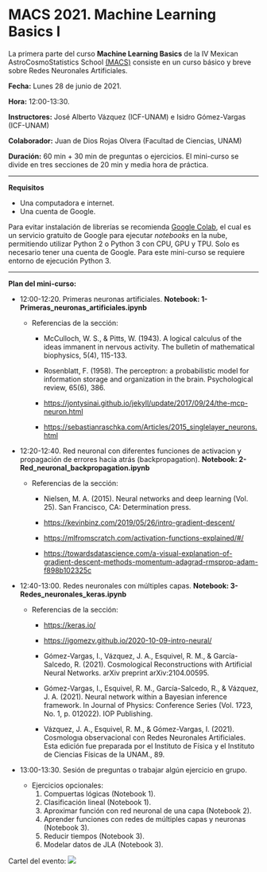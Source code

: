 # MACS 2021. Machine Learning Basics I

La primera parte del curso **Machine Learning Basics** de la IV Mexican AstroCosmoStatistics School [(MACS)](http://fisica.ugto.mx/~events/macss/?fbclid=IwAR1UObd3h7WdAYEb3mFOGypAjqXY1LJH3dJ1x24dMrvGoWeiDskgK2vECDc) consiste en un curso básico y breve sobre Redes Neuronales Artificiales.

**Fecha:** Lunes 28 de junio de 2021. 

**Hora:** 12:00-13:30.

**Instructores:** José Alberto Vázquez (ICF-UNAM) e Isidro Gómez-Vargas (ICF-UNAM)

**Colaborador:** Juan de Dios Rojas Olvera (Facultad de Ciencias, UNAM)

**Duración:** 60 min + 30 min de preguntas o ejercicios. El mini-curso se divide en tres secciones de 20 min y media hora de práctica.

-----------------------------------
**Requisitos**

- Una computadora e internet. 
- Una cuenta de Google. 

Para evitar instalación de librerías se recomienda [Google Colab](https://colab.research.google.com), el cual es un servicio gratuito de Google para ejecutar *notebooks* en la nube, permitiendo utilizar Python 2 o Python 3 con CPU, GPU y TPU. Solo es necesario tener una cuenta de Google. Para este mini-curso se requiere entorno de ejecución Python 3. 

-----------------------------------

**Plan del mini-curso:**

- 12:00-12:20. Primeras neuronas artificiales. **Notebook: 1-Primeras_neuronas_artificiales.ipynb**
	- Referencias de la sección:
		- McCulloch, W. S., & Pitts, W. (1943). A logical calculus of the ideas immanent in nervous activity. The bulletin of mathematical biophysics, 5(4), 115-133. 

		- Rosenblatt, F. (1958). The perceptron: a probabilistic model for information storage and organization in the brain. Psychological review, 65(6), 386.

		- https://jontysinai.github.io/jekyll/update/2017/09/24/the-mcp-neuron.html

		- https://sebastianraschka.com/Articles/2015_singlelayer_neurons.html 

- 12:20-12:40. Red neuronal con diferentes funciones de activacion y propagación de errores hacia atrás (backpropagation). **Notebook: 2-Red_neuronal_backpropagation.ipynb**
	- Referencias de la sección:
		- Nielsen, M. A. (2015). Neural networks and deep learning (Vol. 25). San Francisco, CA: Determination press.

    	- https://kevinbinz.com/2019/05/26/intro-gradient-descent/

    	- https://mlfromscratch.com/activation-functions-explained/#/

    	- https://towardsdatascience.com/a-visual-explanation-of-gradient-descent-methods-momentum-adagrad-rmsprop-adam-f898b102325c


- 12:40-13:00. Redes neuronales con múltiples capas. **Notebook: 3-Redes_neuronales_keras.ipynb**
	- Referencias de la sección:
		- https://keras.io/

		- https://igomezv.github.io/2020-10-09-intro-neural/

		- Gómez-Vargas, I., Vázquez, J. A., Esquivel, R. M., & García-Salcedo, R. (2021). Cosmological Reconstructions with Artificial Neural Networks. arXiv preprint arXiv:2104.00595.

		- Gómez-Vargas, I., Esquivel, R. M., García-Salcedo, R., & Vázquez, J. A. (2021). Neural network within a Bayesian inference framework. In Journal of Physics: Conference Series (Vol. 1723, No. 1, p. 012022). IOP Publishing.

		- Vázquez, J. A., Esquivel, R. M., & Gómez-Vargas, I. (2021). Cosmologıa observacional con Redes Neuronales Artificiales. Esta edición fue preparada por el Instituto de Física y el Instituto de Ciencias Físicas de la UNAM., 89.

- 13:00-13:30. Sesión de preguntas o trabajar algún ejercicio en grupo.
	- Ejercicios opcionales:
		1. Compuertas lógicas (Notebook 1).
		2. Clasificación lineal (Notebook 1).
		3. Aproximar función con red neuronal de una capa (Notebook 2).
		4. Aprender funciones con redes de múltiples capas y neuronas (Notebook 3).
		5. Reducir tiempos (Notebook 3).
		6. Modelar datos de JLA (Notebook 3).



Cartel del evento:
![](https://github.com/igomezv/MACS_2021_neural_networks/blob/main/figures/macs.jpg)